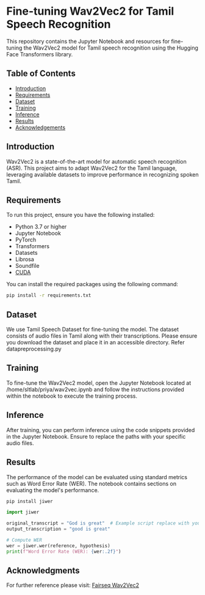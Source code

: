 # Fine-tuning Wav2Vec2 for Tamil Speech Recognition

This repository contains the Jupyter Notebook and resources for fine-tuning the Wav2Vec2 model for Tamil speech recognition using the Hugging Face Transformers library.

## Table of Contents

- [Introduction](#introduction)
- [Requirements](#requirements)
- [Dataset](#dataset)
- [Training](#training)
- [Inference](#inference)
- [Results](#results)
- [Acknowledgements](#acknowledgments)

## Introduction

Wav2Vec2 is a state-of-the-art model for automatic speech recognition (ASR). This project aims to adapt Wav2Vec2 for the Tamil language, leveraging available datasets to improve performance in recognizing spoken Tamil.

## Requirements

To run this project, ensure you have the following installed:

- Python 3.7 or higher
- Jupyter Notebook
- PyTorch
- Transformers
- Datasets
- Librosa
- Soundfile
- [CUDA](https://developer.nvidia.com/cuda-downloads)

You can install the required packages using the following command:
```bash
pip install -r requirements.txt
```

## Dataset
We use Tamil Speech Dataset for fine-tuning the model. The dataset consists of audio files in Tamil along with their transcriptions. Please ensure you download the dataset and place it in an accessible directory.
Refer datapreprocessing.py

## Training
To fine-tune the Wav2Vec2 model, open the Jupyter Notebook located at /home/sltlab/priya/wav2vec.ipynb and follow the instructions provided within the notebook to execute the training process.

## Inference
After training, you can perform inference using the code snippets provided in the Jupyter Notebook. Ensure to replace the paths with your specific audio files.

##  Results
The performance of the model can be evaluated using standard metrics such as Word Error Rate (WER). The notebook contains sections on evaluating the model's performance.
```bash
pip install jiwer

```
```python
import jiwer

original_transcript = "God is great"  # Example script replace with your transcription
output_transcription = "good is great"

# Compute WER
wer = jiwer.wer(reference, hypothesis)
print(f"Word Error Rate (WER): {wer:.2f}")

```
## Acknowledgments
For further reference please visit: [Fairseq Wav2Vec2](https://huggingface.co/facebook/wav2vec2-large-xlsr-53)


